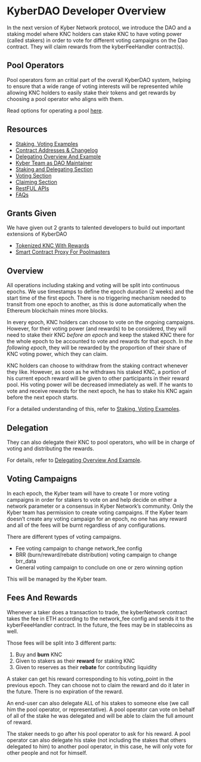 # KyberDAO Developer Overview
In the next version of Kyber Network protocol, we introduce the DAO and a staking model where KNC holders can stake KNC to have voting power (called stakers) in order to vote for different voting campaigns on the Dao contract. They will claim rewards from the kyberFeeHandler contract(s).

## Pool Operators
Pool operators form an critial part of the overall KyberDAO system, helping to ensure that a wide range of voting interests will be represented while allowing KNC holders to easily stake their tokens and get rewards by choosing a pool operator who aligns with them.

Read options for operating a pool [here](pool-operator-options.md).

## Resources
- [Staking, Voting Examples](staking-voting-examples.md)
- [Contract Addresses & Changelog](changelog.md)
- [Delegating Overview And Example](delegating-example.md)
- [Kyber Team as DAO Maintainer](kyber-team-maintainer.md)
- [Staking and Delegating Section](staking-api.md)
- [Voting Section](voting-api.md)
- [Claiming Section](claiming-api.md)
- [RestFUL APIs](api-endpoints.md)
- [FAQs](faqs.md)

## Grants Given 
We have given out 2 grants to talented developers to build out important extensions of KyberDAO
- [Tokenized KNC With Rewards](tokenized-knc-grant.md)
- [Smart Contract Proxy For Poolmasters](smart-contract-proxy-grant.md)


## Overview
All operations including staking and voting will be split into continuous epochs. We use timestamps to define the epoch duration (2 weeks) and the start time of the first epoch. There is no triggering mechanism needed to transit from one epoch to another, as this is done automatically when the Ethereum blockchain mines more blocks.

In every epoch, KNC holders can choose to vote on the ongoing campaigns. However, for their voting power (and rewards) to be considered, they will need to stake their KNC *before an epoch* and keep the staked KNC there for the whole epoch to be accounted to vote and rewards for that epoch. In *the following epoch*, they will be rewarded by the proportion of their share of KNC voting power, which they can claim.

KNC holders can choose to withdraw from the staking contract whenever they like. However, as soon as he withdraws his staked KNC, a portion of his current epoch reward will be given to other participants in their reward pool. His voting power will be decreased immediately as well. If he wants to vote and receive rewards for the next epoch, he has to stake his KNC again before the next epoch starts.

For a detailed understanding of this, refer to [Staking, Voting Examples](staking-voting-examples.md).

## Delegation
They can also delegate their KNC to pool operators, who will be in charge of voting and distributing the rewards. 

For details, refer to [Delegating Overview And Example](delegating-example.md).

## Voting Campaigns
In each epoch, the Kyber team will have to create 1 or more voting campaigns in order for stakers to vote on and help decide on either a network parameter or a consensus in Kyber Network’s community. Only the Kyber team has permission to create voting campaigns. If the Kyber team doesn’t create any voting campaign for an epoch, no one has any reward and all of the fees will be burnt regardless of any configurations.

There are different types of voting campaigns.
- Fee voting campaign to change network_fee config
- BRR (burn/reward/rebate distribution) voting campaign to change brr_data
- General voting campaign to conclude on one or zero winning option

This will be managed by the Kyber team. 


## Fees And Rewards
Whenever a taker does a transaction to trade, the kyberNetwork contract takes the fee in ETH according to the network_fee config and sends it to the kyberFeeeHandler contract. In the future, the fees may be in stablecoins as well.

Those fees will be split into 3 different parts:
1) Buy and **burn** KNC
2) Given to stakers as their **reward** for staking KNC
3) Given to reserves as their **rebate** for contributing liquidity

A staker can get his reward corresponding to his voting_point in the previous epoch. They can choose not to claim the reward and do it later in the future. There is no expiration of the reward. 

An end-user can also delegate ALL of his stakes to someone else (we call him the pool operator, or representative). A pool operator can vote on behalf of all of the stake he was delegated and will be able to claim the full amount of reward.

The staker needs to go after his pool operator to ask for his reward. A pool operator can also delegate his stake (not including the stakes that others delegated to him) to another pool operator, in this case, he will only vote for other people and not for himself.
